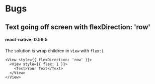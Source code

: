 # Bugs

## Text going off screen with flexDirection: 'row'

#### react-native: 0.59.5

The solution is wrap children in `View`  with `flex:1`

```text
<View style={{ flexDirection: 'row' }}>
  <View style={{ flex: 1 }}>
    <Text>Your Text</Text>
  </View>
</View>
```

